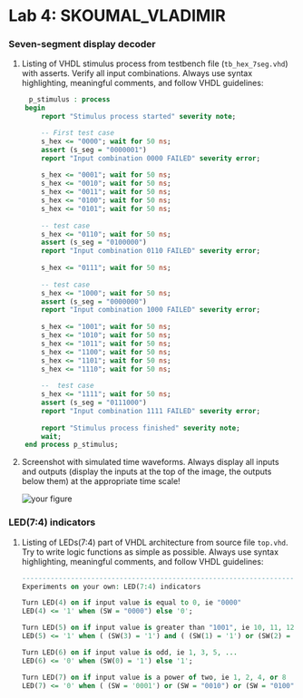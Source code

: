 # Lab 4: SKOUMAL_VLADIMIR

### Seven-segment display decoder

1. Listing of VHDL stimulus process from testbench file (`tb_hex_7seg.vhd`) with asserts. Verify all input combinations. Always use syntax highlighting, meaningful comments, and follow VHDL guidelines:

```vhdl
     p_stimulus : process
    begin
        report "Stimulus process started" severity note;

        -- First test case
        s_hex <= "0000"; wait for 50 ns;
        assert (s_seg = "0000001")
        report "Input combination 0000 FAILED" severity error;
        
        s_hex <= "0001"; wait for 50 ns;
        s_hex <= "0010"; wait for 50 ns;
        s_hex <= "0011"; wait for 50 ns;
        s_hex <= "0100"; wait for 50 ns;
        s_hex <= "0101"; wait for 50 ns;
        
        -- test case
        s_hex <= "0110"; wait for 50 ns;
        assert (s_seg = "0100000")
        report "Input combination 0110 FAILED" severity error;
        
        s_hex <= "0111"; wait for 50 ns;
        
        -- test case                                   
        s_hex <= "1000"; wait for 50 ns;                      
        assert (s_seg = "0000000")                            
        report "Input combination 1000 FAILED" severity error;
        
        s_hex <= "1001"; wait for 50 ns;
        s_hex <= "1010"; wait for 50 ns;
        s_hex <= "1011"; wait for 50 ns;
        s_hex <= "1100"; wait for 50 ns;
        s_hex <= "1101"; wait for 50 ns;
        s_hex <= "1110"; wait for 50 ns;
        
        --  test case
        s_hex <= "1111"; wait for 50 ns;
        assert (s_seg = "0111000")
        report "Input combination 1111 FAILED" severity error;
        
        report "Stimulus process finished" severity note;
        wait;
    end process p_stimulus;
```

2. Screenshot with simulated time waveforms. Always display all inputs and outputs (display the inputs at the top of the image, the outputs below them) at the appropriate time scale!

   ![your figure]()

### LED(7:4) indicators

1. Listing of LEDs(7:4) part of VHDL architecture from source file `top.vhd`. Try to write logic functions as simple as possible. Always use syntax highlighting, meaningful comments, and follow VHDL guidelines:

   ```vhdl
   --------------------------------------------------------------------
   Experiments on your own: LED(7:4) indicators

   Turn LED(4) on if input value is equal to 0, ie "0000"
   LED(4) <= '1' when (SW = "0000") else '0'; 

   Turn LED(5) on if input value is greater than "1001", ie 10, 11, 12, ...
   LED(5) <= '1' when ( (SW(3) = '1') and ( (SW(1) = '1') or (SW(2) = '1') ) ) else '1'; 

   Turn LED(6) on if input value is odd, ie 1, 3, 5, ...
   LED(6) <= '0' when (SW(0) = '1') else '1';

   Turn LED(7) on if input value is a power of two, ie 1, 2, 4, or 8
   LED(7) <= '0' when ( (SW = '0001') or (SW = "0010") or (SW = "0100") or (SW = "1000") ) else '1';
   ```
